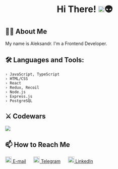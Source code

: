 <h1 align="center">Hi There! <img src="https://media.giphy.com/media/hvRJCLFzcasrR4ia7z/giphy.gif" width="20">👽</h1>

## 👨‍💻 About Me
<p>My name is Aleksandr.
I'm a Frontend Developer.
</p>

## 🛠 Languages and Tools:
```console
› JavaScript, TypeScript
› HTML/CSS
› React
› Redux, Recoil
› Node.js
› Express.js
› PostgreSQL
```

## ⚔️ Codewars 
<a href="https://www.codewars.com/users/innerempaya" target="_blank"> <img src="https://www.codewars.com/users/innerempaya/badges/large"/> </a>

## 📫 How to Reach Me
[<img src="https://cdn-icons-png.flaticon.com/512/3031/3031693.png" width="20" height="20"/> E-mail](mailto:aleksandrattle@gmail.com)
&nbsp;&nbsp;&nbsp;&nbsp;
[<img src="https://cdn-icons-png.flaticon.com/512/906/906377.png" width="20" height="20"/> Telegram](https://t.me/innerempaya)
&nbsp;&nbsp;&nbsp;&nbsp;
[<img src="https://cdn-icons-png.flaticon.com/512/1377/1377213.png" width="20" height="20"/> LinkedIn](https://www.linkedin.com/in/aleksandr-tsyganov-a44476252/)

